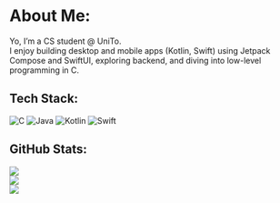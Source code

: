 # About Me:
Yo, I’m a CS student @ UniTo.  <br>I enjoy building desktop and mobile apps (Kotlin, Swift) using Jetpack Compose and SwiftUI, exploring backend, and diving into low-level programming in C. 


## Tech Stack:
![C](https://img.shields.io/badge/c-%2300599C.svg?style=flat&logo=c&logoColor=white) ![Java](https://img.shields.io/badge/java-%23ED8B00.svg?style=flat&logo=openjdk&logoColor=white) ![Kotlin](https://img.shields.io/badge/kotlin-%237F52FF.svg?style=flat&logo=kotlin&logoColor=white) ![Swift](https://img.shields.io/badge/swift-F54A2A?style=flat&logo=swift&logoColor=white)

## GitHub Stats:
![](https://github-readme-stats.vercel.app/api?username=eliorodr2104&theme=gruvbox&hide_border=false&include_all_commits=true&count_private=true)<br/>
![](https://nirzak-streak-stats.vercel.app/?user=eliorodr2104&theme=gruvbox&hide_border=false)<br/>
![](https://github-readme-stats.vercel.app/api/top-langs/?username=eliorodr2104&theme=gruvbox&hide_border=false&include_all_commits=true&count_private=true&layout=compact)
